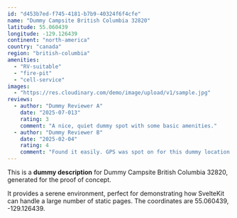 ```yaml
---
id: "d453b7ed-f745-4181-b7b9-40324f6f4cfe"
name: "Dummy Campsite British Columbia 32820"
latitude: 55.060439
longitude: -129.126439
continent: "north-america"
country: "canada"
region: "british-columbia"
amenities:
  - "RV-suitable"
  - "fire-pit"
  - "cell-service"
images:
  - "https://res.cloudinary.com/demo/image/upload/v1/sample.jpg"
reviews:
  - author: "Dummy Reviewer A"
    date: "2025-07-013"
    rating: 3
    comment: "A nice, quiet dummy spot with some basic amenities."
  - author: "Dummy Reviewer B"
    date: "2025-02-04"
    rating: 4
    comment: "Found it easily. GPS was spot on for this dummy location."
---
```


This is a **dummy description** for Dummy Campsite British Columbia 32820, generated for the proof of concept.

It provides a serene environment, perfect for demonstrating how SvelteKit can handle a large number of static pages. The coordinates are 55.060439, -129.126439.
